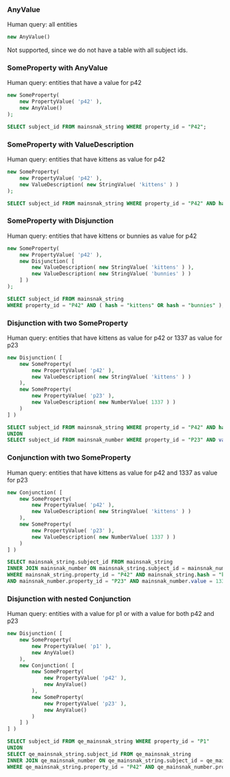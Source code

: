 ### AnyValue

Human query: all entities

```php
new AnyValue()
```

Not supported, since we do not have a table with all subject ids.

### SomeProperty with AnyValue

Human query: entities that have a value for p42

```php
new SomeProperty(
	new PropertyValue( 'p42' ),
	new AnyValue()
);
```

```sql
SELECT subject_id FROM mainsnak_string WHERE property_id = "P42";
```

### SomeProperty with ValueDescription

Human query: entities that have kittens as value for p42

```php
new SomeProperty(
	new PropertyValue( 'p42' ),
	new ValueDescription( new StringValue( 'kittens' ) )
);
```

```sql
SELECT subject_id FROM mainsnak_string WHERE property_id = "P42" AND hash = "kittens";
```

### SomeProperty with Disjunction

Human query: entities that have kittens or bunnies as value for p42

```php
new SomeProperty(
	new PropertyValue( 'p42' ),
	new Disjunction( [
		new ValueDescription( new StringValue( 'kittens' ) ),
		new ValueDescription( new StringValue( 'bunnies' ) )
	] )
);
```

```sql
SELECT subject_id FROM mainsnak_string
WHERE property_id = "P42" AND ( hash = "kittens" OR hash = "bunnies" );
```

### Disjunction with two SomeProperty

Human query: entities that have kittens as value for p42 or 1337 as value for p23

```php
new Disjunction( [
	new SomeProperty(
		new PropertyValue( 'p42' ),
		new ValueDescription( new StringValue( 'kittens' ) )
	),
	new SomeProperty(
		new PropertyValue( 'p23' ),
		new ValueDescription( new NumberValue( 1337 ) )
	)
] )
```

```sql
SELECT subject_id FROM mainsnak_string WHERE property_id = "P42" AND hash = "kittens"
UNION
SELECT subject_id FROM mainsnak_number WHERE property_id = "P23" AND value = 1337;
```

### Conjunction with two SomeProperty

Human query: entities that have kittens as value for p42 and 1337 as value for p23

```php
new Conjunction( [
	new SomeProperty(
		new PropertyValue( 'p42' ),
		new ValueDescription( new StringValue( 'kittens' ) )
	),
	new SomeProperty(
		new PropertyValue( 'p23' ),
		new ValueDescription( new NumberValue( 1337 ) )
	)
] )
```

```sql
SELECT mainsnak_string.subject_id FROM mainsnak_string
INNER JOIN mainsnak_number ON mainsnak_string.subject_id = mainsnak_number.subject_id
WHERE mainsnak_string.property_id = "P42" AND mainsnak_string.hash = "kittens"
AND mainsnak_number.property_id = "P23" AND mainsnak_number.value = 1337;
```

### Disjunction with nested Conjunction

Human query: entities with a value for p1 or with a value for both p42 and p23

```php
new Disjunction( [
	new SomeProperty(
		new PropertyValue( 'p1' ),
		new AnyValue()
	),
	new Conjunction( [
		new SomeProperty(
			new PropertyValue( 'p42' ),
			new AnyValue()
		),
		new SomeProperty(
			new PropertyValue( 'p23' ),
			new AnyValue()
		)
	] )
] )
```

```sql
SELECT subject_id FROM qe_mainsnak_string WHERE property_id = "P1"
UNION
SELECT qe_mainsnak_string.subject_id FROM qe_mainsnak_string
INNER JOIN qe_mainsnak_number ON qe_mainsnak_string.subject_id = qe_mainsnak_number.subject_id
WHERE qe_mainsnak_string.property_id = "P42" AND qe_mainsnak_number.property_id = "P23";
```